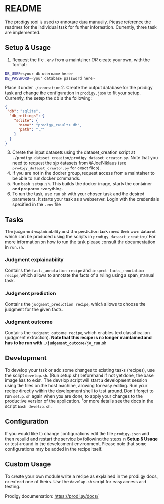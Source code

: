# README
The prodigy tool is used to annotate data manually. Please reference the readmes for the individual task for further information.
Currently, three task are implemented.

## Setup & Usage
1. Request the file `.env` from a maintainer *OR* create your own, with the format:
```bash
DB_USER=<your db username here>
DB_PASSWORD=<your database password here>
```
Place it under `./annotation`
2. Create the output database for the prodigy task and change the configuration in ``prodigy.json`` to fit your setup.
Currently, the setup the db is the following:

```json
{
 "db": "sqlite",
  "db_settings": {
    "sqlite": {
      "name": "prodigy_results.db",
      "path": "./"
    }
  }
}
```
3. Create the input datasets using the dataset_creation script at ```./prodigy_dataset_creation/prodigy_dataset_creator.py```.
Note that you need to request the sjp datasets from @JoelNiklaus (see `prodigy_dataset_creator.py` for exact files).
4. If you are not in the docker group, request access from a maintainer to be able to run docker commands.
5. Run `bash setup.sh`. This builds the docker image, starts the container and prepares
everything.
6. To run the task, use `run.sh` with your chosen task and the desired parameters. It starts
your task as a webserver. Login with the credentials specified in the ``.env`` file.

## Tasks
The judgment explainability and the prediction task need their own dataset which can be produced using the scripts in ```prodigy_dataset_creation/```
For more information on how to run the task please consult the documentation in ``run.sh``.
### Judgment explainability

Contains the `facts_annotation recipe` and `inspect-facts_annotation recipe`, which allows to annotate the facts of a ruling using a span_manual task.

### Judgment prediction

Contains the ``judgment_prediction recipe``, which allows to choose the judgment for the given facts.

### Judgment outcome

Contains the ``judgment_outcome recipe``, which enables text classification (judgment extraction).
__Note that this recipe is no longer maintained and has to be run with ```./judgement_outcome/jo_run.sh```__
## Development

To develop your task or add some changes to existing tasks (recipes), use the script `develop.sh`. (Run setup.sh) beforehand
if not yet done, the base image has to exist. The develop script will start a development session using the files on the
host machine, allowing for easy editing. Run your recipe directly within the development shell to test around.
Don't forget to run `setup.sh` again when you are done, to apply your changes to the productive version of the application.
For more details see the docs in the script `bash develop.sh`.

## Configuration

If you would like to change configurations edit the file `prodigy.json` and then rebuild and restart the service
by following the steps in **Setup & Usage** or test around in the development environment. Please note that some configurations may be added in the recipe itself.

## Custom Usage

To create your own module write a recipe as explained in the prodi.gy docs, or extend one of theirs. Use the `develop.sh` script
for easy access and testing.

Prodigy documentation: https://prodi.gy/docs/